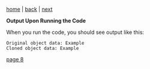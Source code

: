 [home](./page01.md) | [back](./page06.md) | [next](./page08.md)

**Output Upon Running the Code**

When you run the code, you should see output like this:

```
Original object data: Example
Cloned object data: Example
```


[page 8](./page08.md)
